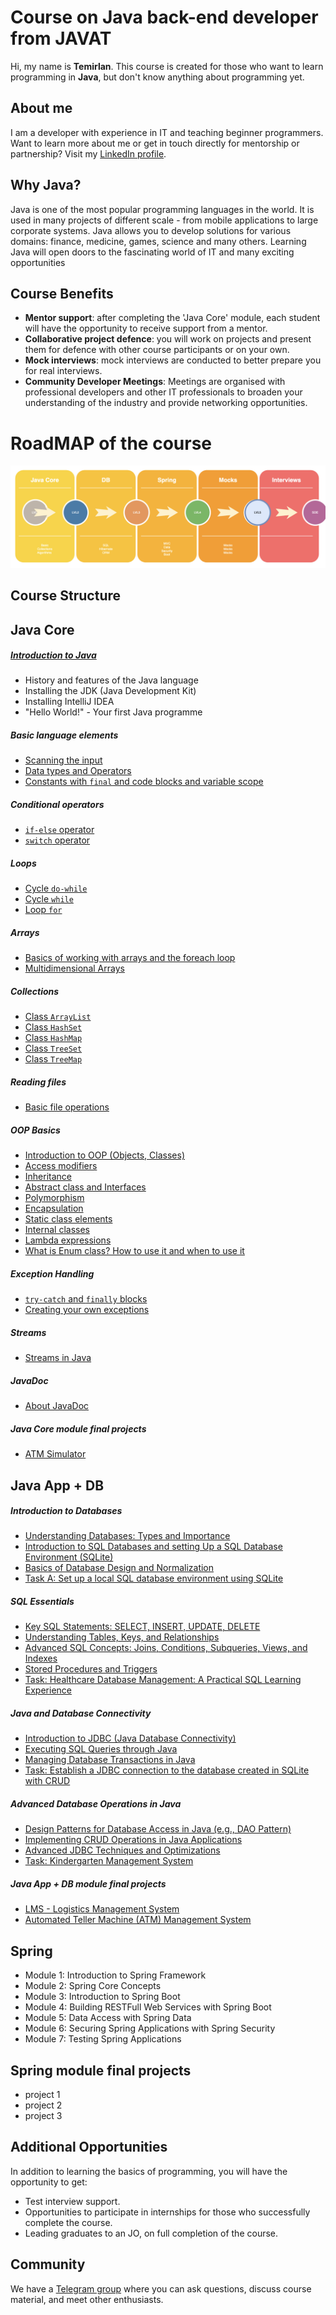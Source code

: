 # Course on Java back-end developer from JAVAT
Hi, my name is **Temirlan**. This course is created for those who want to learn programming in **Java**,
but don't know anything about programming yet.

## About me
I am a developer with experience in IT and teaching beginner programmers. Want to learn more about me or get in touch
directly for mentorship or partnership? Visit my [LinkedIn profile](https://www.linkedin.com/in/temirlan100).

## Why Java?
Java is one of the most popular programming languages in the world. It is used in many projects of different
scale - from mobile applications to large corporate systems. Java allows you to develop solutions for various
domains: finance, medicine, games, science and many others. Learning Java will open doors to the fascinating world of IT
and many exciting opportunities

## Course Benefits
- **Mentor support**: after completing the 'Java Core' module, each student will have the opportunity to receive support from a mentor.
- **Collaborative project defence**: you will work on projects and present them for defence with other course participants or on your own.
- **Mock interviews**: mock interviews are conducted to better prepare you for real interviews.
- **Community Developer Meetings**: Meetings are organised with professional developers and other IT professionals to broaden your understanding of the industry and provide networking opportunities.

# RoadMAP of the course
![roadmap](Img/ROADMAP.png)

## Course Structure
## **Java Core**
##### [Introduction to Java](JavaCore/lessons/hello_world.MD)
- History and features of the Java language
- Installing the JDK (Java Development Kit)
- Installing IntelliJ IDEA
- "Hello World!" - Your first Java programme

##### Basic language elements
- [Scanning the input](JavaCore/lessons/linput_scanning.MD)
- [Data types and Operators](JavaCore/lessons/data_types_operators.MD)
- [Constants with `final` and code blocks and variable scope](JavaCore/lessons/final_blocks.MD)

##### Conditional operators
- [`if-else` operator](JavaCore/lessons/if_else.MD)
- [`switch` operator](JavaCore/lessons/switch.MD)

##### Loops
- [Cycle `do-while`](JavaCore/lessons/do_while.MD)
- [Cycle `while`](JavaCore/lessons/while.MD)
- [Loop `for`](JavaCore/lessons/for_loop.MD)

##### Arrays
- [Basics of working with arrays and the foreach loop](JavaCore/lessons/array.MD)
- [Multidimensional Arrays](JavaCore/lessons/matrix.MD)

##### Collections
- [Class `ArrayList`](JavaCore/lessons/list_arraylist.MD)
- [Class `HashSet`](JavaCore/lessons/set_hashset.MD)
- [Class `HashMap`](JavaCore/lessons/map_hashmap.MD)
- [Class `TreeSet`](JavaCore/lessons/treeset.MD)
- [Class `TreeMap`](JavaCore/lessons/treemap.MD)

##### Reading files
- [Basic file operations](JavaCore/lessons/file_io.MD)

##### OOP Basics
- [Introduction to OOP (Objects, Classes)](JavaCore/lessons/intro_oop.MD)
- [Access modifiers](JavaCore/lessons/access_modifiers.MD)
- [Inheritance](JavaCore/lessons/inheritance.MD)
- [Abstract class and Interfaces](JavaCore/lessons/abstract_class_interface.MD)
- [Polymorphism](JavaCore/lessons/polymorphism.MD)
- [Encapsulation](JavaCore/lessons/encapsulation.MD)
- [Static class elements](JavaCore/lessons/static.MD)
- [Internal classes](JavaCore/lessons/internal_class.MD)
- [Lambda expressions](JavaCore/lessons/lambda.MD)
- [What is Enum class? How to use it and when to use it](JavaCore/lessons/enum.MD)

##### Exception Handling
- [`try-catch` and `finally` blocks](JavaCore/lessons/try_catch_finally.MD)
- [Creating your own exceptions](JavaCore/lessons/own_exception.MD)

##### Streams
- [Streams in Java](JavaCore/lessons/streams.MD)

##### JavaDoc
- [About JavaDoc](JavaCore/lessons/javadoc.MD)

##### Java Core module final projects
- [ATM Simulator](JavaCore/lessons/atm_project.MD)


## **Java App + DB**
##### Introduction to Databases
- [Understanding Databases: Types and Importance](db/lessons/database_intro.MD)
- [Introduction to SQL Databases and setting Up a SQL Database Environment (SQLite)](db/lessons/sqllite_env.MD)
- [Basics of Database Design and Normalization](db/lessons/db_normalization.MD)
- [Task A: Set up a local SQL database environment using SQLite](db/tasks/sqlite_install.MD)

##### SQL Essentials
- [Key SQL Statements: SELECT, INSERT, UPDATE, DELETE](db/lessons/siud_sql.MD)
- [Understanding Tables, Keys, and Relationships](db/lessons/table_keys.MD)
- [Advanced SQL Concepts: Joins, Conditions, Subqueries, Views, and Indexes](db/lessons/joins_conditions.MD)
- [Stored Procedures and Triggers](db/lessons/procedures_triggers.MD)
- [Task: Healthcare Database Management: A Practical SQL Learning Experience](db/tasks/sql_essentials.MD)

##### Java and Database Connectivity
- [Introduction to JDBC (Java Database Connectivity)](db/lessons/jdbc.MD)
- [Executing SQL Queries through Java](db/lessons/sql_jdbc.MD)
- [Managing Database Transactions in Java](db/lessons/transactions.MD)
- [Task: Establish a JDBC connection to the database created in SQLite with CRUD](db/tasks/jdbc_connection.MD)

##### Advanced Database Operations in Java
- [Design Patterns for Database Access in Java (e.g., DAO Pattern)](db/lessons/view_service_dao.MD)
- [Implementing CRUD Operations in Java Applications](db/lessons/crud.MD)
- [Advanced JDBC Techniques and Optimizations](db/lessons/advance_jdbc_intro.MD)
- [Task: Kindergarten Management System](db/tasks/advance_database_operations.MD)

##### Java App + DB module final projects
- [LMS - Logistics Management System](db/projects/lms_project.MD)
- [Automated Teller Machine (ATM) Management System](db/projects/atm_project.MD)


## **Spring**
- Module 1: Introduction to Spring Framework
- Module 2: Spring Core Concepts
- Module 3: Introduction to Spring Boot
- Module 4: Building RESTFull Web Services with Spring Boot
- Module 5: Data Access with Spring Data
- Module 6: Securing Spring Applications with Spring Security
- Module 7: Testing Spring Applications

## **Spring module final projects**
- project 1
- project 2
- project 3

## Additional Opportunities
In addition to learning the basics of programming, you will have the opportunity to get:
- Test interview support.
- Opportunities to participate in internships for those who successfully complete the course.
- Leading graduates to an JO, on full completion of the course.

## Community
We have a [Telegram group](https://t.me/javatgroup) where you can ask questions, 
discuss course material, and meet other enthusiasts.